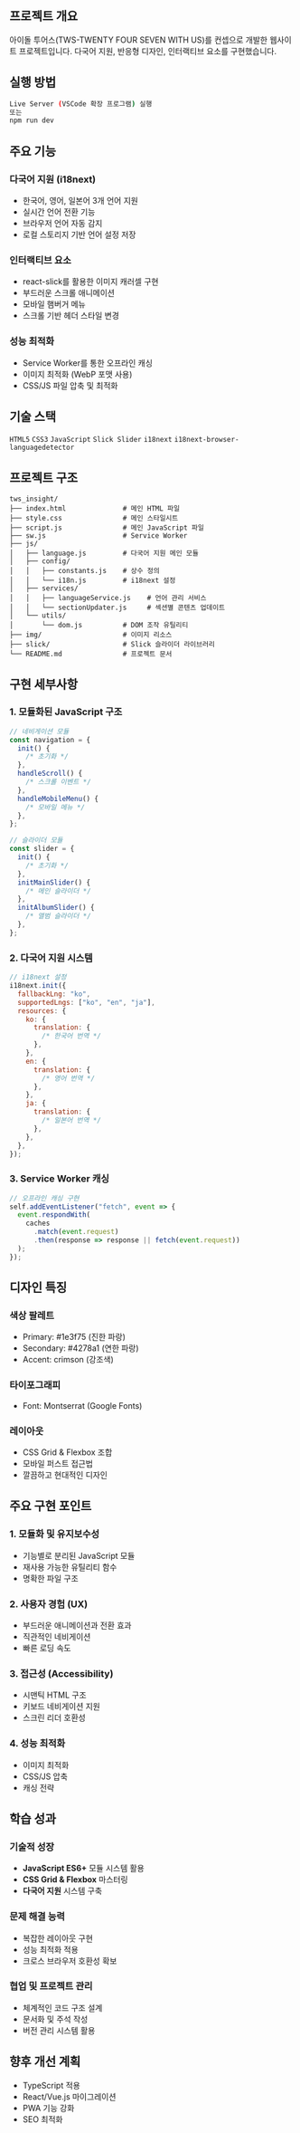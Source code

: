 ## 프로젝트 개요

아이돌 투어스(TWS-TWENTY FOUR SEVEN WITH US)를 컨셉으로 개발한 웹사이트 프로젝트입니다. 다국어 지원, 반응형 디자인, 인터랙티브 요소를 구현했습니다.

## 실행 방법

```bash
Live Server (VSCode 확장 프로그램) 실행
또는
npm run dev
```

## 주요 기능

### 다국어 지원 (i18next)

- 한국어, 영어, 일본어 3개 언어 지원
- 실시간 언어 전환 기능
- 브라우저 언어 자동 감지
- 로컬 스토리지 기반 언어 설정 저장

### 인터랙티브 요소

- react-slick를 활용한 이미지 캐러셀 구현
- 부드러운 스크롤 애니메이션
- 모바일 햄버거 메뉴
- 스크롤 기반 헤더 스타일 변경

### 성능 최적화

- Service Worker를 통한 오프라인 캐싱
- 이미지 최적화 (WebP 포맷 사용)
- CSS/JS 파일 압축 및 최적화

## 기술 스택

`HTML5` `CSS3` `JavaScript` `Slick Slider` `i18next` `i18next-browser-languagedetector`

## 프로젝트 구조

```
tws_insight/
├── index.html              # 메인 HTML 파일
├── style.css               # 메인 스타일시트
├── script.js               # 메인 JavaScript 파일
├── sw.js                   # Service Worker
├── js/
│   ├── language.js         # 다국어 지원 메인 모듈
│   ├── config/
│   │   ├── constants.js    # 상수 정의
│   │   └── i18n.js         # i18next 설정
│   ├── services/
│   │   ├── languageService.js    # 언어 관리 서비스
│   │   └── sectionUpdater.js     # 섹션별 콘텐츠 업데이트
│   └── utils/
│       └── dom.js          # DOM 조작 유틸리티
├── img/                    # 이미지 리소스
├── slick/                  # Slick 슬라이더 라이브러리
└── README.md               # 프로젝트 문서
```

## 구현 세부사항

### 1. 모듈화된 JavaScript 구조

```javascript
// 네비게이션 모듈
const navigation = {
  init() {
    /* 초기화 */
  },
  handleScroll() {
    /* 스크롤 이벤트 */
  },
  handleMobileMenu() {
    /* 모바일 메뉴 */
  },
};

// 슬라이더 모듈
const slider = {
  init() {
    /* 초기화 */
  },
  initMainSlider() {
    /* 메인 슬라이더 */
  },
  initAlbumSlider() {
    /* 앨범 슬라이더 */
  },
};
```

### 2. 다국어 지원 시스템

```javascript
// i18next 설정
i18next.init({
  fallbackLng: "ko",
  supportedLngs: ["ko", "en", "ja"],
  resources: {
    ko: {
      translation: {
        /* 한국어 번역 */
      },
    },
    en: {
      translation: {
        /* 영어 번역 */
      },
    },
    ja: {
      translation: {
        /* 일본어 번역 */
      },
    },
  },
});
```

### 3. Service Worker 캐싱

```javascript
// 오프라인 캐싱 구현
self.addEventListener("fetch", event => {
  event.respondWith(
    caches
      .match(event.request)
      .then(response => response || fetch(event.request))
  );
});
```

## 디자인 특징

### 색상 팔레트

- Primary: #1e3f75 (진한 파랑)
- Secondary: #4278a1 (연한 파랑)
- Accent: crimson (강조색)

### 타이포그래피

- Font: Montserrat (Google Fonts)

### 레이아웃

- CSS Grid & Flexbox 조합
- 모바일 퍼스트 접근법
- 깔끔하고 현대적인 디자인

## 주요 구현 포인트

### 1. 모듈화 및 유지보수성

- 기능별로 분리된 JavaScript 모듈
- 재사용 가능한 유틸리티 함수
- 명확한 파일 구조

### 2. 사용자 경험 (UX)

- 부드러운 애니메이션과 전환 효과
- 직관적인 네비게이션
- 빠른 로딩 속도

### 3. 접근성 (Accessibility)

- 시맨틱 HTML 구조
- 키보드 네비게이션 지원
- 스크린 리더 호환성

### 4. 성능 최적화

- 이미지 최적화
- CSS/JS 압축
- 캐싱 전략

## 학습 성과

### 기술적 성장

- **JavaScript ES6+** 모듈 시스템 활용
- **CSS Grid & Flexbox** 마스터링
- **다국어 지원** 시스템 구축

### 문제 해결 능력

- 복잡한 레이아웃 구현
- 성능 최적화 적용
- 크로스 브라우저 호환성 확보

### 협업 및 프로젝트 관리

- 체계적인 코드 구조 설계
- 문서화 및 주석 작성
- 버전 관리 시스템 활용

## 향후 개선 계획

- TypeScript 적용
- React/Vue.js 마이그레이션
- PWA 기능 강화
- SEO 최적화
